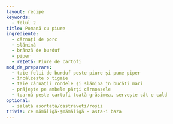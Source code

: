```yaml
---
layout: recipe
keywords:
  - felul 2
title: Pomană cu piure
ingrediente:
  - cârnați de porc
  - slănină
  - brânză de burduf
  - piper
  - rețetă: Piure de cartofi
mod_de_preparare:
  - taie felii de burduf peste piure și pune piper
  - încălzește o tigaie
  - taie cârnații rondele și slănina în bucăti mari
  - prăjește pe ambele părți cărnoasele
  - toarnă peste cartofi toată grăsimea, servește cât e cald
optional:
  - salată asortată/castraveți/roșii
trivia: ce mămăligă-șmămăligă - asta-i baza
---
```

